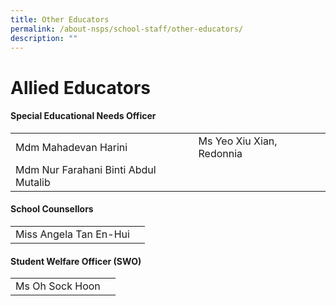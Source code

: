 ```yaml
---
title: Other Educators
permalink: /about-nsps/school-staff/other-educators/
description: ""
---
```

Allied Educators
===============

#### Special Educational Needs Officer

|  |  |
|---|---|
| Mdm Mahadevan Harini | Ms Yeo Xiu Xian, Redonnia |
| Mdm Nur Farahani Binti Abdul Mutalib |  |

#### School Counsellors

|  |  |
|---|---|
| Miss Angela Tan En-Hui |  |


#### Student Welfare Officer (SWO)

|  |  |
|---|---|
| Ms Oh Sock Hoon |  |